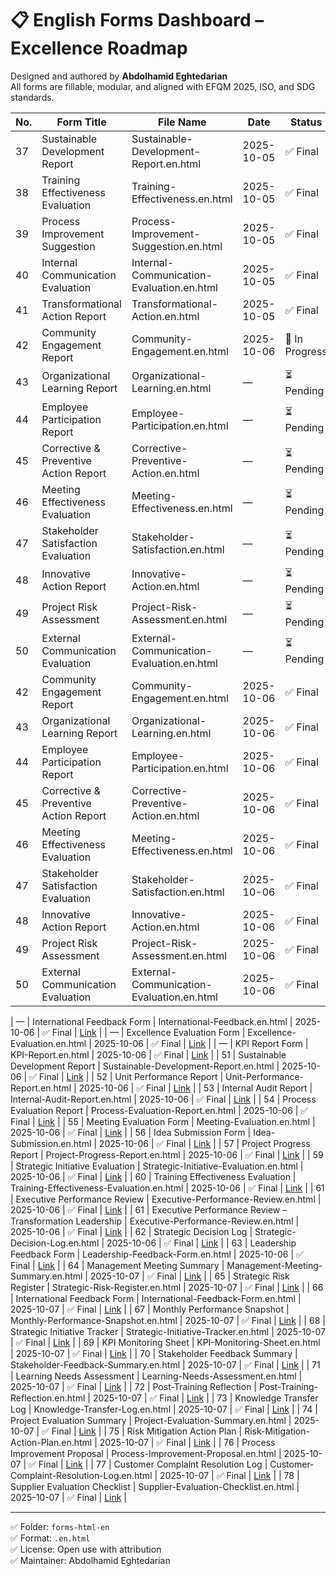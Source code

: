 # 📋 English Forms Dashboard – Excellence Roadmap  
Designed and authored by **Abdolhamid Eghtedarian**  
All forms are fillable, modular, and aligned with EFQM 2025, ISO, and SDG standards.

| No. | Form Title | File Name | Date | Status | Link |
|-----|------------|-----------|------|--------|------|
| 37 | Sustainable Development Report | Sustainable-Development-Report.en.html | 2025-10-05 | ✅ Final | [Link](forms-html-en/Sustainable-Development-Report.en.html) |
| 38 | Training Effectiveness Evaluation | Training-Effectiveness.en.html | 2025-10-05 | ✅ Final | [Link](forms-html-en/Training-Effectiveness.en.html) |
| 39 | Process Improvement Suggestion | Process-Improvement-Suggestion.en.html | 2025-10-05 | ✅ Final | [Link](forms-html-en/Process-Improvement-Suggestion.en.html) |
| 40 | Internal Communication Evaluation | Internal-Communication-Evaluation.en.html | 2025-10-05 | ✅ Final | [Link](forms-html-en/Internal-Communication-Evaluation.en.html) |
| 41 | Transformational Action Report | Transformational-Action.en.html | 2025-10-05 | ✅ Final | [Link](forms-html-en/Transformational-Action.en.html) |
| 42 | Community Engagement Report | Community-Engagement.en.html | 2025-10-06 | 🔄 In Progress | *(pending)* |
| 43 | Organizational Learning Report | Organizational-Learning.en.html | — | ⏳ Pending | *(pending)* |
| 44 | Employee Participation Report | Employee-Participation.en.html | — | ⏳ Pending | *(pending)* |
| 45 | Corrective & Preventive Action Report | Corrective-Preventive-Action.en.html | — | ⏳ Pending | *(pending)* |
| 46 | Meeting Effectiveness Evaluation | Meeting-Effectiveness.en.html | — | ⏳ Pending | *(pending)* |
| 47 | Stakeholder Satisfaction Evaluation | Stakeholder-Satisfaction.en.html | — | ⏳ Pending | *(pending)* |
| 48 | Innovative Action Report | Innovative-Action.en.html | — | ⏳ Pending | *(pending)* |
| 49 | Project Risk Assessment | Project-Risk-Assessment.en.html | — | ⏳ Pending | *(pending)* |
| 50 | External Communication Evaluation | External-Communication-Evaluation.en.html | — | ⏳ Pending | *(pending)* |
| 42 | Community Engagement Report | Community-Engagement.en.html | 2025-10-06 | ✅ Final | [Link](forms-html-en/Community-Engagement.en.html) |
| 43 | Organizational Learning Report | Organizational-Learning.en.html | 2025-10-06 | ✅ Final | [Link](forms-html-en/Organizational-Learning.en.html) |
| 44 | Employee Participation Report | Employee-Participation.en.html | 2025-10-06 | ✅ Final | [Link](forms-html-en/Employee-Participation.en.html) |
| 45 | Corrective & Preventive Action Report | Corrective-Preventive-Action.en.html | 2025-10-06 | ✅ Final | [Link](forms-html-en/Corrective-Preventive-Action.en.html) |
| 46 | Meeting Effectiveness Evaluation | Meeting-Effectiveness.en.html | 2025-10-06 | ✅ Final | [Link](forms-html-en/Meeting-Effectiveness.en.html) |
| 47 | Stakeholder Satisfaction Evaluation | Stakeholder-Satisfaction.en.html | 2025-10-06 | ✅ Final | [Link](forms-html-en/Stakeholder-Satisfaction.en.html) |
| 48 | Innovative Action Report | Innovative-Action.en.html | 2025-10-06 | ✅ Final | [Link](forms-html-en/Innovative-Action.en.html) |
| 49 | Project Risk Assessment | Project-Risk-Assessment.en.html | 2025-10-06 | ✅ Final | [Link](forms-html-en/Project-Risk-Assessment.en.html) |
| 50 | External Communication Evaluation | External-Communication-Evaluation.en.html | 2025-10-06 | ✅ Final | [Link](forms-html-en/External-Communication-Evaluation.en.html) |

| — | International Feedback Form | International-Feedback.en.html | 2025-10-06 | ✅ Final | [Link](forms-html-en/International-Feedback.en.html) |
| — | Excellence Evaluation Form | Excellence-Evaluation.en.html | 2025-10-06 | ✅ Final | [Link](forms-html-en/Excellence-Evaluation.en.html) |
| — | KPI Report Form | KPI-Report.en.html | 2025-10-06 | ✅ Final | [Link](forms-html-en/KPI-Report.en.html) |
| 51 | Sustainable Development Report | Sustainable-Development-Report.en.html | 2025-10-06 | ✅ Final | [Link](forms-html-en/Sustainable-Development-Report.en.html) |
| 52 | Unit Performance Report | Unit-Performance-Report.en.html | 2025-10-06 | ✅ Final | [Link](forms-html-en/Unit-Performance-Report.en.html) |
| 53 | Internal Audit Report | Internal-Audit-Report.en.html | 2025-10-06 | ✅ Final | [Link](forms-html-en/Internal-Audit-Report.en.html) |
| 54 | Process Evaluation Report | Process-Evaluation-Report.en.html | 2025-10-06 | ✅ Final | [Link](forms-html-en/Process-Evaluation-Report.en.html) |
| 55 | Meeting Evaluation Form | Meeting-Evaluation.en.html | 2025-10-06 | ✅ Final | [Link](forms-html-en/Meeting-Evaluation.en.html) |
| 56 | Idea Submission Form | Idea-Submission.en.html | 2025-10-06 | ✅ Final | [Link](forms-html-en/Idea-Submission.en.html) |
| 57 | Project Progress Report | Project-Progress-Report.en.html | 2025-10-06 | ✅ Final | [Link](forms-html-en/Project-Progress-Report.en.html) |
| 59 | Strategic Initiative Evaluation | Strategic-Initiative-Evaluation.en.html | 2025-10-06 | ✅ Final | [Link](forms-html-en/Strategic-Initiative-Evaluation.en.html) |
| 60 | Training Effectiveness Evaluation | Training-Effectiveness-Evaluation.en.html | 2025-10-06 | ✅ Final | [Link](forms-html-en/Training-Effectiveness-Evaluation.en.html) |
| 61 | Executive Performance Review | Executive-Performance-Review.en.html | 2025-10-06 | ✅ Final | [Link](forms-html-en/Executive-Performance-Review.en.html) |
| 61 | Executive Performance Review – Transformation Leadership | Executive-Performance-Review.en.html | 2025-10-06 | ✅ Final | [Link](forms-html-en/Executive-Performance-Review.en.html) |
| 62 | Strategic Decision Log | Strategic-Decision-Log.en.html | 2025-10-06 | ✅ Final | [Link](forms-html-en/Strategic-Decision-Log.en.html) |
| 63 | Leadership Feedback Form | Leadership-Feedback-Form.en.html | 2025-10-06 | ✅ Final | [Link](forms-html-en/Leadership-Feedback-Form.en.html) |
| 64 | Management Meeting Summary | Management-Meeting-Summary.en.html | 2025-10-07 | ✅ Final | [Link](forms-html-en/Management-Meeting-Summary.en.html) |
| 65 | Strategic Risk Register | Strategic-Risk-Register.en.html | 2025-10-07 | ✅ Final | [Link](forms-html-en/Strategic-Risk-Register.en.html) |
| 66 | International Feedback Form | International-Feedback-Form.en.html | 2025-10-07 | ✅ Final | [Link](forms-html-en/International-Feedback-Form.en.html) |
| 67 | Monthly Performance Snapshot | Monthly-Performance-Snapshot.en.html | 2025-10-07 | ✅ Final | [Link](forms-html-en/Monthly-Performance-Snapshot.en.html) |
| 68 | Strategic Initiative Tracker | Strategic-Initiative-Tracker.en.html | 2025-10-07 | ✅ Final | [Link](forms-html-en/Strategic-Initiative-Tracker.en.html) |
| 69 | KPI Monitoring Sheet | KPI-Monitoring-Sheet.en.html | 2025-10-07 | ✅ Final | [Link](forms-html-en/KPI-Monitoring-Sheet.en.html) |
| 70 | Stakeholder Feedback Summary | Stakeholder-Feedback-Summary.en.html | 2025-10-07 | ✅ Final | [Link](forms-html-en/Stakeholder-Feedback-Summary.en.html) |
| 71 | Learning Needs Assessment | Learning-Needs-Assessment.en.html | 2025-10-07 | ✅ Final | [Link](forms-html-en/Learning-Needs-Assessment.en.html) |
| 72 | Post-Training Reflection | Post-Training-Reflection.en.html | 2025-10-07 | ✅ Final | [Link](forms-html-en/Post-Training-Reflection.en.html) |
| 73 | Knowledge Transfer Log | Knowledge-Transfer-Log.en.html | 2025-10-07 | ✅ Final | [Link](forms-html-en/Knowledge-Transfer-Log.en.html) |
| 74 | Project Evaluation Summary | Project-Evaluation-Summary.en.html | 2025-10-07 | ✅ Final | [Link](forms-html-en/Project-Evaluation-Summary.en.html) |
| 75 | Risk Mitigation Action Plan | Risk-Mitigation-Action-Plan.en.html | 2025-10-07 | ✅ Final | [Link](forms-html-en/Risk-Mitigation-Action-Plan.en.html) |
| 76 | Process Improvement Proposal | Process-Improvement-Proposal.en.html | 2025-10-07 | ✅ Final | [Link](forms-html-en/Process-Improvement-Proposal.en.html) |
| 77 | Customer Complaint Resolution Log | Customer-Complaint-Resolution-Log.en.html | 2025-10-07 | ✅ Final | [Link](forms-html-en/Customer-Complaint-Resolution-Log.en.html) |
| 78 | Supplier Evaluation Checklist | Supplier-Evaluation-Checklist.en.html | 2025-10-07 | ✅ Final | [Link](forms-html-en/Supplier-Evaluation-Checklist.en.html) |

---
✅ Folder: `forms-html-en`  
✅ Format: `.en.html`  
✅ License: Open use with attribution  
✅ Maintainer: Abdolhamid Eghtedarian  
